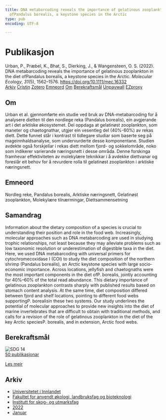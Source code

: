 ```yaml
---
title: DNA metabarcoding reveals the importance of gelatinous zooplankton in the diet
  ofPandalus borealis, a keystone species in the Arctic
type: pub
encoding: UTF-8

---
```

<h1>Publikasjon</h1>
<article id="csl-bib-container-BLRS2XPE" class="csl-bib-container">
  <div class="csl-bib-body"> <div class="csl-entry">Urban, P., Præbel, K., Bhat, S., Dierking, J., &#38; Wangensteen, O. S. (2022). DNA metabarcoding reveals the importance of gelatinous zooplankton in the diet ofPandalus borealis, a keystone species in the Arctic. <i>Molecular Ecology</i>, <i>31</i>(5), 1562–1576. <a href="https://doi.org/10.1111/mec.16332">https://doi.org/10.1111/mec.16332</a></div> </div>
  <div class="csl-bib-buttons">
    <a href="#taxonomy-article-BLRS2XPE" alt="archive" class="csl-bib-button">Arkiv</a>
    <a href="https://app.cristin.no/results/show.jsf?id=1992899" alt="Cristin" class="csl-bib-button">Cristin</a>
    <a href="http://zotero.org/groups/5881554/items/BLRS2XPE" alt="Zotero" class="csl-bib-button">Zotero</a>
    <a href="#keywords-article-BLRS2XPE" alt="keywords" class="csl-bib-button">Emneord</a>
    <a href="#about-article-BLRS2XPE" alt="about_pub" class="csl-bib-button">Om</a>
    <a href="#sdg-article-BLRS2XPE" alt="sdg" class="csl-bib-button">Berekraftsmål</a>
    <a href="https://munin.uit.no/bitstream/10037/24005/2/article.pdf" alt="Unpaywall" class="csl-bib-button">Unpaywall</a>
    <a href="https://munin.uit.no/bitstream/10037/24005/2/article.pdf" alt="EZproxy" class="csl-bib-button">EZproxy</a>
  </div>
  <div id="csl-bib-meta-container-BLRS2XPE"></div>
</article>
<div id="csl-bib-meta-BLRS2XPE" class="csl-bib-meta">
  <article id="about-article-BLRS2XPE" class="about_pub-article">
    <h1>Om</h1>
    Urban et al. gjennomførte ein studie ved bruk av DNA-metabarcoding for å analysere dietten til den nordlege reka (Pandalus borealis), ein avgjerande art i det arktiske økosystemet. Dei oppdaga at gelatinøst zooplankton, som maneter og chaetognathar, utgjer ein vesentleg del (40%-60%) av rekas diett. Dette funnet står i kontrast til tidlegare studiar som baserte seg på mageinnhaldsanalyse, som undervurderte desse komponentane. Studien avdekte også forskjellar i rekas diett mellom fjord- og sokkelområde, noko som indikerer varierande næringsnett i desse områda. Denne forskinga framhevar effektiviteten av molekylære teknikkar i å avdekke diettvanar og foreslår eit behov for å revurdere rolla til gelatinøst zooplankton i arktiske næringsnett.
  </article>
  <article id="keywords-article-BLRS2XPE" class="keywords-article">
    <h1>Emneord</h1>
    Nordleg reke, Pandalus borealis, Arktiske næringsnett, Gelatinøst zooplankton, Molekylære tilnærmingar, Diettsammensetning
  </article>
  <article id="abstract-article-BLRS2XPE" class="abstract-article">
    <h1>Samandrag</h1>
    Information about the dietary composition of a species is crucial to understanding their position and role in the food web. Increasingly, molecular approaches such as DNA metabarcoding are used in studying trophic relationships, not least because they may alleviate problems such as low taxonomic resolution or underestimation of digestible taxa in the diet. Here, we used DNA metabarcoding with universal primers for cytochromecoxidase I (COI) to study the diet composition of the northern shrimp (Pandalus borealis), an Arctic keystone species with large socio‐economic importance. Across locations, jellyfish and chaetognaths were the most important components in the diet ofP. borealis, jointly accounting for 40%–60% of the total read abundance. This dietary importance of gelatinous zooplankton contrasts sharply with published results based on stomach content analysis. At the same time, diet composition differed between fjord and shelf locations, pointing to different food webs supportingP. borealisin these two systems. Our study underlines the potential of molecular approaches to provide new insights into the diet of marine invertebrates that are difficult to obtain with traditional methods, and calls for a revision of the role of gelatinous zooplankton in the diet of the key Arctic speciesP. borealis, and in extension, Arctic food webs.
  </article>
  <article id="sdg-article-BLRS2XPE" class="sdg-article">
    <h1>Berekraftsmål</h1>
    <div class="sdg-container"><div id="sdg14" class="sdg">
        <img src="{{< params subfolder >}}images/sdg/sdg14_nn.png" class="image" alt="SDG 14">
        <div class="sdg-overlay">
          <a href="/nn/archive/?key=?sdg=14#archive" class="sdg-publication-count"><span>50</span> publikasjonar</a>
          <p><a href="https://fn.no/om-fn/fns-baerekraftsmaal/livet-i-havet?lang=nno-NO" class="sdg-read-more">Les meir</a></p>
        </div>
      </div></div>
  </article>
  <article id="taxonomy-article-BLRS2XPE" class="taxonomy-article">
    <h1>Arkiv</h1>
    <ul>
      <li>
        <a href="/nn/archive/?key=3DCRN523">Universitetet i Innlandet</a>
      </li>
      <li>
        <a href="/nn/archive/?key=T77LXH6D">Fakultet for anvendt økologi, landbruksfag og bioteknologi</a>
      </li>
      <li>
        <a href="/nn/archive/?key=7TRARPE3">Institutt for skog- og utmarksfag</a>
      </li>
      <li>
        <a href="/nn/archive/?key=H9K9UC39">2022</a>
      </li>
      <li>
        <a href="/nn/archive/?key=4SV53R2U">Januar</a>
      </li>
    </ul>
  </article>
</div>
